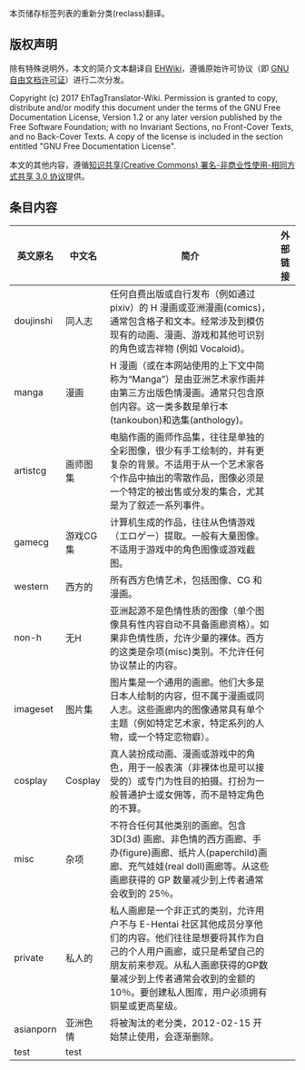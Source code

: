 本页储存标签列表的重新分类(reclass)翻译。

版权声明
---------------  
除有特殊说明外，本文的简介文本翻译自 [EHWiki](https://ehwiki.org/)，遵循原始许可协议（即 [GNU 自由文档许可证](http://www.gnu.org/licenses/fdl.html)）进行二次分发。

Copyright (c) 2017 EhTagTranslator-Wiki. Permission is granted to copy, distribute and/or modify this document under the terms of the GNU Free Documentation License, Version 1.2 or any later version published by the Free Software Foundation; with no Invariant Sections, no Front-Cover Texts, and no Back-Cover Texts. A copy of the license is included in the section entitled "GNU Free Documentation License".

本文的其他内容，遵循[知识共享(Creative Commons) 署名-非商业性使用-相同方式共享 3.0 协议](https://creativecommons.org/licenses/by-nc-sa/3.0/)提供。

条目内容
----------------

| 英文原名 | 中文名 | 简介 | 外部链接 |
| -------- | ---------------------- | ---------------------------------------- | ---- |
| doujinshi | 同人志 | 任何自费出版或自行发布（例如通过 pixiv）的 H 漫画或亚洲漫画(comics)，通常包含格子和文本。经常涉及到模仿现有的动画、漫画、游戏和其他可识别的角色或吉祥物 (例如 Vocaloid)。 |  |
| manga | 漫画 | H 漫画（或在本网站使用的上下文中简称为“Manga”）是由亚洲艺术家作画并由第三方出版色情漫画。通常只包含原创内容。这一类多数是单行本(tankoubon)和选集(anthology)。 |  |
| artistcg | 画师图集 | 电脑作画的画师作品集，往往是单独的全彩图像，很少有手工绘制的，并有更复杂的背景。不适用于从一个艺术家各个作品中抽出的零散作品，图像必须是一个特定的被出售或分发的集合，尤其是为了叙述一系列事件。 |  |
| gamecg | 游戏CG集 | 计算机生成的作品，往往从色情游戏（エロゲー）提取。一般有大量图像。不适用于游戏中的角色图像或游戏截图。 |  |
| western | 西方的 | 所有西方色情艺术，包括图像、CG 和漫画。 |  |
| non-h | 无H | 亚洲起源不是色情性质的图像（单个图像具有性内容自动不具备画廊资格）。如果非色情性质，允许少量的裸体。西方的这类是杂项(misc)类别。不允许任何协议禁止的内容。 |  |
| imageset | 图片集 | 图片集是一个通用的画廊。他们大多是日本人绘制的内容，但不属于漫画或同人志。这些画廊内的图像通常具有单个主题（例如特定艺术家，特定系列的人物，或一个特定恋物癖）。 |  |
| cosplay | Cosplay | 真人装扮成动画、漫画或游戏中的角色，用于一般表演（非裸体也是可以接受的）或专门为性目的拍摄。打扮为一般普通护士或女佣等，而不是特定角色的不算。 |  |
| misc | 杂项 | 不符合任何其他类别的画廊。包含 3D(3d) 画廊、非色情的西方画廊、手办(figure)画廊、纸片人(paperchild)画廊、充气娃娃(real doll)画廊等。从这些画廊获得的 GP 数量减少到上传者通常会收到的 25％。 |  |
| private | 私人的 | 私人画廊是一个非正式的类别，允许用户不与 E-Hentai 社区其他成员分享他们的内容。他们往往是想要将其作为自己的个人用户画廊，或只是希望自己的朋友前来参观。从私人画廊获得的GP数量减少到上传者通常会收到的金额的10％。要创建私人图库，用户必须拥有铜星或更高星级。 |  |
| asianporn | 亚洲色情 | 将被淘汰的老分类，2012-02-15 开始禁止使用，会逐渐删除。 |  |
| test | test |  |  |

